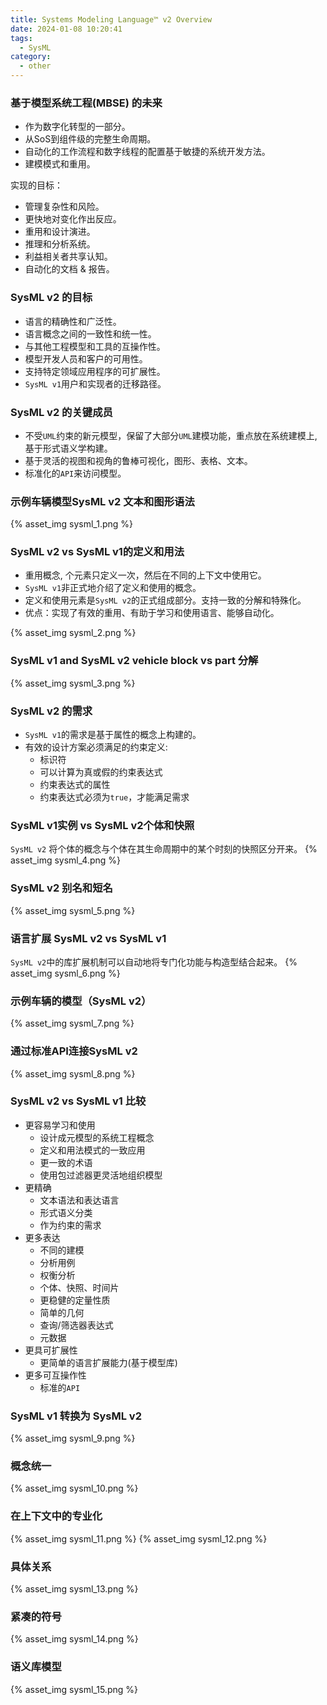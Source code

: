 ```yaml
---
title: Systems Modeling Language™ v2 Overview
date: 2024-01-08 10:20:41
tags:
  - SysML
category:
  - other
---
```


### 基于模型系统工程(MBSE) 的未来

- 作为数字化转型的一部分。
- 从SoS到组件级的完整生命周期。
- 自动化的工作流程和数字线程的配置基于敏捷的系统开发方法。
- 建模模式和重用。

实现的目标：

- 管理复杂性和风险。
- 更快地对变化作出反应。
- 重用和设计演进。
- 推理和分析系统。
- 利益相关者共享认知。
- 自动化的文档 & 报告。

<!-- more -->

### SysML v2 的目标

- 语言的精确性和广泛性。
- 语言概念之间的一致性和统一性。
- 与其他工程模型和工具的互操作性。
- 模型开发人员和客户的可用性。
- 支持特定领域应用程序的可扩展性。
- `SysML v1`用户和实现者的迁移路径。

### SysML v2 的关键成员

- 不受`UML`约束的新元模型，保留了大部分`UML`建模功能，重点放在系统建模上, 基于形式语义学构建。
- 基于灵活的视图和视角的鲁棒可视化，图形、表格、文本。
- 标准化的`API`来访问模型。

### 示例车辆模型SysML v2 文本和图形语法

{% asset_img sysml_1.png %}

### SysML v2 vs SysML v1的定义和用法

- 重用概念, 个元素只定义一次，然后在不同的上下文中使用它。
- `SysML v1`非正式地介绍了定义和使用的概念。
- 定义和使用元素是`SysML v2`的正式组成部分。支持一致的分解和特殊化。
- 优点：实现了有效的重用、有助于学习和使用语言、能够自动化。

{% asset_img sysml_2.png %}

### SysML v1 and SysML v2 vehicle block vs part 分解

{% asset_img sysml_3.png %}

### SysML v2 的需求

- `SysML v1`的需求是基于属性的概念上构建的。
- 有效的设计方案必须满足的约束定义:
    - 标识符
    - 可以计算为真或假的约束表达式
    - 约束表达式的属性
    - 约束表达式必须为`true`，才能满足需求

### SysML v1实例 vs SysML v2个体和快照

`SysML v2` 将个体的概念与个体在其生命周期中的某个时刻的快照区分开来。
{% asset_img sysml_4.png %}

### SysML v2 别名和短名

{% asset_img sysml_5.png %}

### 语言扩展 SysML v2 vs SysML v1

`SysML v2`中的库扩展机制可以自动地将专门化功能与构造型结合起来。
{% asset_img sysml_6.png %}

### 示例车辆的模型（SysML v2）

{% asset_img sysml_7.png %}

### 通过标准API连接SysML v2

{% asset_img sysml_8.png %}

### SysML v2 vs SysML v1 比较

- 更容易学习和使用
    - 设计成元模型的系统工程概念
    - 定义和用法模式的一致应用
    - 更一致的术语
    - 使用包过滤器更灵活地组织模型
- 更精确
    - 文本语法和表达语言
    - 形式语义分类
    - 作为约束的需求
- 更多表达
    - 不同的建模
    - 分析用例
    - 权衡分析
    - 个体、快照、时间片
    - 更稳健的定量性质
    - 简单的几何
    - 查询/筛选器表达式
    - 元数据
- 更具可扩展性
    - 更简单的语言扩展能力(基于模型库)
- 更多可互操作性
    - 标准的`API`

### SysML v1 转换为 SysML v2

{% asset_img sysml_9.png %}

### 概念统一

{% asset_img sysml_10.png %}

### 在上下文中的专业化

{% asset_img sysml_11.png %}
{% asset_img sysml_12.png %}

### 具体关系

{% asset_img sysml_13.png %}

### 紧凑的符号

{% asset_img sysml_14.png %}

### 语义库模型

{% asset_img sysml_15.png %}